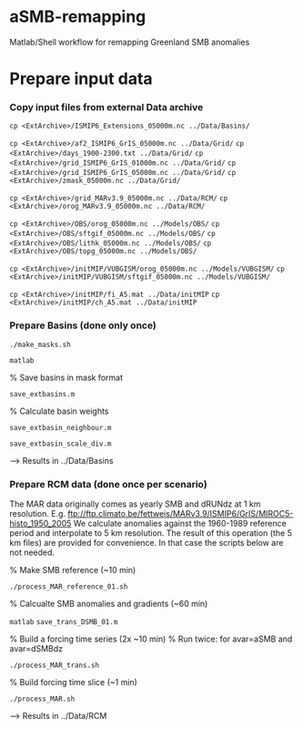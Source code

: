 # aSMB-remapping
Matlab/Shell workflow for remapping Greenland SMB anomalies

# Prepare input data 

### Copy input files from external Data archive 

`cp <ExtArchive>/ISMIP6_Extensions_05000m.nc ../Data/Basins/`

`cp <ExtArchive>/af2_ISMIP6_GrIS_05000m.nc ../Data/Grid/`
`cp <ExtArchive>/days_1900-2300.txt ../Data/Grid/`
`cp <ExtArchive>/grid_ISMIP6_GrIS_01000m.nc ../Data/Grid/`
`cp <ExtArchive>/grid_ISMIP6_GrIS_05000m.nc ../Data/Grid/`
`cp <ExtArchive>/zmask_05000m.nc ../Data/Grid/`

`cp <ExtArchive>/grid_MARv3.9_05000m.nc ../Data/RCM/`
`cp <ExtArchive>/orog_MARv3.9_05000m.nc ../Data/RCM/`

`cp <ExtArchive>/OBS/orog_05000m.nc ../Models/OBS/`
`cp <ExtArchive>/OBS/sftgif_05000m.nc ../Models/OBS/`
`cp <ExtArchive>/OBS/lithk_05000m.nc ../Models/OBS/`
`cp <ExtArchive>/OBS/topg_05000m.nc ../Models/OBS/`

`cp <ExtArchive>/initMIP/VUBGISM/orog_05000m.nc ../Models/VUBGISM/`
`cp <ExtArchive>/initMIP/VUBGISM/sftgif_05000m.nc ../Models/VUBGISM/`

`cp <ExtArchive>/initMIP/fi_A5.mat ../Data/initMIP`
`cp <ExtArchive>/initMIP/ch_A5.mat ../Data/initMIP`


### Prepare Basins (done only once)

`./make_masks.sh`

`matlab`

% Save basins in mask format 

`save_extbasins.m`

% Calculate basin weights

`save_extbasin_neighbour.m`

`save_extbasin_scale_div.m`

--> Results in ../Data/Basins

### Prepare RCM data (done once per scenario) 

The MAR data originally comes as yearly SMB and dRUNdz at 1 km resolution. E.g.
ftp://ftp.climato.be/fettweis/MARv3.9/ISMIP6/GrIS/MIROC5-histo_1950_2005
We calculate anomalies against the 1960-1989 reference period and interpolate to 
5 km resolution. The result of this operation (the 5 km files) are provided for 
convenience. In that case the scripts below are not needed.

% Make SMB reference (~10 min)

`./process_MAR_reference_01.sh`

% Calcualte SMB anomalies and gradients (~60 min)

`matlab`
`save_trans_DSMB_01.m`

% Build a forcing time series (2x ~10 min)
% Run twice: for avar=aSMB and avar=dSMBdz

`./process_MAR_trans.sh`

% Build forcing time slice (~1 min)

`./process_MAR.sh`

--> Results in ../Data/RCM
